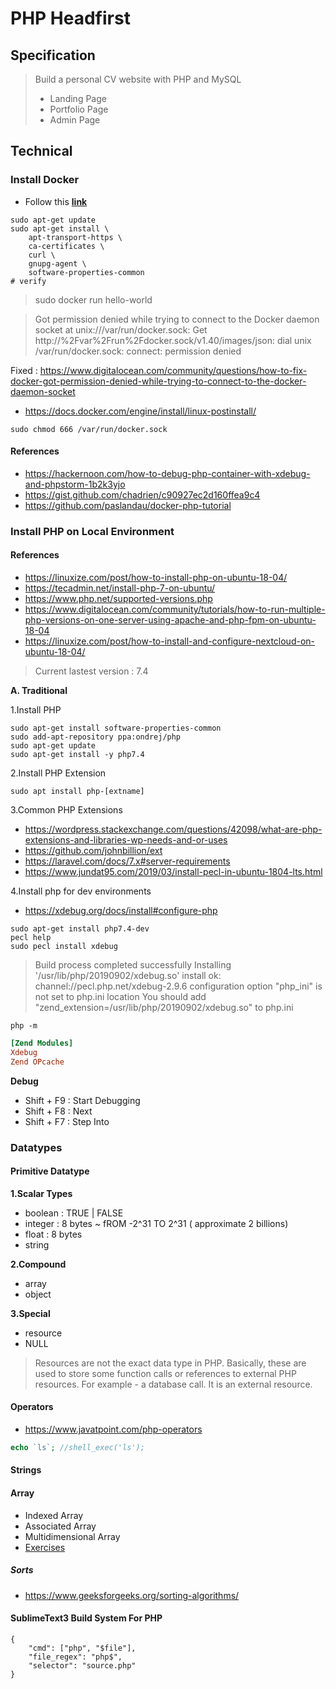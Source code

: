 # PHP Headfirst

## Specification

> Build a personal CV website with PHP and MySQL
>
> - Landing Page
> - Portfolio Page
> - Admin Page

## Technical

### Install Docker

- Follow this **[link](https://docs.docker.com/engine/install/ubuntu/)**
```shell script
sudo apt-get update
sudo apt-get install \
    apt-transport-https \
    ca-certificates \
    curl \
    gnupg-agent \
    software-properties-common
# verify
```

> sudo docker run hello-world

> Got permission denied while trying to connect to the Docker daemon socket at unix:///var/run/docker.sock: Get http://%2Fvar%2Frun%2Fdocker.sock/v1.40/images/json: dial unix /var/run/docker.sock: connect: permission denied

Fixed : https://www.digitalocean.com/community/questions/how-to-fix-docker-got-permission-denied-while-trying-to-connect-to-the-docker-daemon-socket

- https://docs.docker.com/engine/install/linux-postinstall/

```shell script
sudo chmod 666 /var/run/docker.sock
```

#### References

- https://hackernoon.com/how-to-debug-php-container-with-xdebug-and-phpstorm-1b2k3yjo
- https://gist.github.com/chadrien/c90927ec2d160ffea9c4
- https://github.com/paslandau/docker-php-tutorial

### Install PHP on Local Environment

#### References

- https://linuxize.com/post/how-to-install-php-on-ubuntu-18-04/
- https://tecadmin.net/install-php-7-on-ubuntu/
- https://www.php.net/supported-versions.php
- https://www.digitalocean.com/community/tutorials/how-to-run-multiple-php-versions-on-one-server-using-apache-and-php-fpm-on-ubuntu-18-04
- https://linuxize.com/post/how-to-install-and-configure-nextcloud-on-ubuntu-18-04/

> Current lastest version : 7.4 
>

**A. Traditional**

1.Install PHP

```shell script
sudo apt-get install software-properties-common
sudo add-apt-repository ppa:ondrej/php
sudo apt-get update
sudo apt-get install -y php7.4
```

2.Install PHP Extension

```shell script
sudo apt install php-[extname]
```

3.Common PHP Extensions

- https://wordpress.stackexchange.com/questions/42098/what-are-php-extensions-and-libraries-wp-needs-and-or-uses
- https://github.com/johnbillion/ext
- https://laravel.com/docs/7.x#server-requirements
- https://www.jundat95.com/2019/03/install-pecl-in-ubuntu-1804-lts.html

4.Install php for dev environments

- https://xdebug.org/docs/install#configure-php

```shell script
sudo apt-get install php7.4-dev
pecl help
sudo pecl install xdebug
```

> Build process completed successfully
  Installing '/usr/lib/php/20190902/xdebug.so'
  install ok: channel://pecl.php.net/xdebug-2.9.6
  configuration option "php_ini" is not set to php.ini location
  You should add "zend_extension=/usr/lib/php/20190902/xdebug.so" to php.ini

```shell script
php -m
```

```ini
[Zend Modules] 
Xdebug
Zend OPcache
```

**Debug**

- Shift + F9 : Start Debugging
- Shift + F8 : Next
- Shift + F7 : Step Into

### Datatypes

#### Primitive Datatype

**1.Scalar Types**

- boolean : TRUE | FALSE
- integer : 8 bytes ~ fROM -2^31 TO 2^31 ( approximate 2 billions)
- float : 8 bytes 
- string

**2.Compound**

- array
- object

**3.Special**

- resource
- NULL

> Resources are not the exact data type in PHP. 
>Basically, these are used to store some function calls or references to external PHP resources. For example - a database call. It is an external resource.

#### Operators

- https://www.javatpoint.com/php-operators

```php
echo `ls`; //shell_exec('ls');
```


#### Strings

#### Array

- Indexed Array
- Associated Array
- Multidimensional Array
- [Exercises](https://www.w3resource.com/java-exercises/array/index-test.php)


##### Sorts

- https://www.geeksforgeeks.org/sorting-algorithms/

#### SublimeText3 Build System For PHP

```
{
    "cmd": ["php", "$file"],
    "file_regex": "php$",
    "selector": "source.php"
}
```